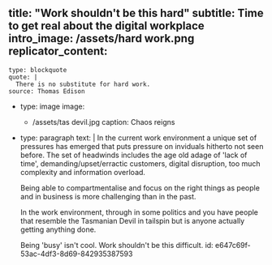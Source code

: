 title: "Work shouldn't be this hard"
subtitle: Time to get real about the digital workplace
intro_image: /assets/hard work.png
replicator_content:
  - 
    type: blockquote
    quote: |
      There is no substitute for hard work.
    source: Thomas Edison
  - 
    type: image
    image:
      - /assets/tas devil.jpg
    caption: Chaos reigns
  - 
    type: paragraph
    text: |
      In the current work environment a unique set of pressures has emerged that puts pressure on inviduals hitherto not seen before. The set of headwinds includes the age old adage of 'lack of time', demanding/upset/erractic customers, digital disruption, too much complexity and information overload.
      
      Being able to compartmentalise and focus on the right things as people and in business is more challenging than in the past.
      
      In the work environment, through in some politics and you have people that resemble the Tasmanian Devil in tailspin but is anyone actually getting anything done.
      
      Being 'busy' isn't cool. Work shouldn't be this difficult.
id: e647c69f-53ac-4df3-8d69-842935387593
